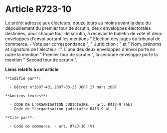 # Article R723-10

Le préfet adresse aux électeurs, douze jours au moins avant la date du dépouillement du premier tour de scrutin, deux
enveloppes électorales destinées, pour chaque tour de scrutin, à recevoir le bulletin de vote et deux enveloppes d'envoi
portant les mentions " Election des juges du tribunal de commerce. - Vote par correspondance ", " Juridiction : " et " Nom,
prénoms et signature de l'électeur : ". L'une des deux enveloppes d'envoi porte en outre la mention " Premier tour de scrutin
", la seconde enveloppe porte la mention " Second tour de scrutin ".

**Liens relatifs à cet article**

	**Codifié par**:

	  - Décret n°2007-431 2007-03-25 JORF 27 mars 2007

	**Anciens textes**:

	  - CODE DE L'ORGANISATION JUDICIAIRE. - art. R413-9 (Ab)
	  - Code de l'organisation judiciaire R413-9 al. 1

	**Cité par**:

	  - Code de commerce. - art. R723-16 (V)
